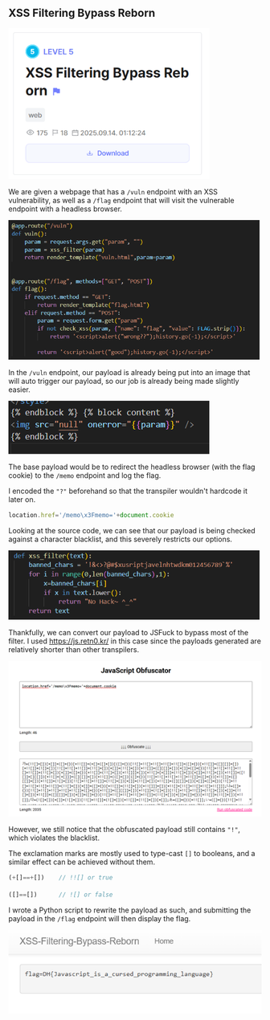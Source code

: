 ## XSS Filtering Bypass Reborn

<img src="images/chall.png" width=400>

We are given a webpage that has a `/vuln` endpoint with an XSS vulnerability, as well as a `/flag` endpoint that will visit the vulnerable endpoint with a headless browser.  

<img src="images/source.png" width=500>

In the `/vuln` endpoint, our payload is already being put into an image that will auto trigger our payload, so our job is already being made slightly easier.  

<img src="images/vuln.png" width=400>

The base payload would be to redirect the headless browser (with the flag cookie) to the `/memo` endpoint and log the flag.  

I encoded the `"?"` beforehand so that the transpiler wouldn't hardcode it later on.  

```js
location.href='/memo\x3Fmemo='+document.cookie
```

Looking at the source code, we can see that our payload is being checked against a character blacklist, and this severely restricts our options.  

<img src="images/filter.png" width=500>

Thankfully, we can convert our payload to JSFuck to bypass most of the filter. I used https://js.retn0.kr/ in this case since the payloads generated are relatively shorter than other transpilers.  

<img src="images/jsfuck.png" width=600>

However, we still notice that the obfuscated payload still contains `"!"`, which violates the blacklist.  

The exclamation marks are mostly used to type-cast `[]` to booleans, and a similar effect can be achieved without them.  

```js
(+[]==+[])    // !![] or true

([]==[])      // ![] or false
```

I wrote a Python script to rewrite the payload as such, and submitting the payload in the `/flag` endpoint will then display the flag.  

<img src="images/flag.png" width=600>
